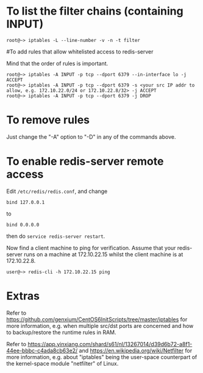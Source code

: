 # To list the filter chains (containing INPUT) 

```
root@~> iptables -L --line-number -v -n -t filter
```


#To add rules that allow whitelisted access to redis-server 

Mind that the order of rules is important.
```
root@~> iptables -A INPUT -p tcp --dport 6379 --in-interface lo -j ACCEPT 
root@~> iptables -A INPUT -p tcp --dport 6379 -s <your src IP addr to allow, e.g. 172.10.22.0/24 or 172.10.22.8/32> -j ACCEPT 
root@~> iptables -A INPUT -p tcp --dport 6379 -j DROP
```


# To remove rules 

Just change the "-A" option to "-D" in any of the commands above.


# To enable redis-server remote access 

Edit `/etc/redis/redis.conf`, and change
```
bind 127.0.0.1
```

to

```
bind 0.0.0.0
```

then do `service redis-server restart`.

Now find a client machine to ping for verification. Assume that your redis-server runs on a machine at 172.10.22.15 whilst the client machine is at 172.10.22.8.
```
user@~> redis-cli -h 172.10.22.15 ping
```


# Extras 

Refer to https://github.com/genxium/CentOS6InitScripts/tree/master/iptables for more information, e.g. when multiple src/dst ports are concerned and how to backup/restore the runtime rules in RAM. 

Refer to https://app.yinxiang.com/shard/s61/nl/13267014/d39d6b72-a8f1-44ee-bbbc-c4ada8cb63e2/ and https://en.wikipedia.org/wiki/Netfilter for more information, e.g. about "iptables" being the user-space counterpart of the kernel-space module "netfilter" of Linux. 
